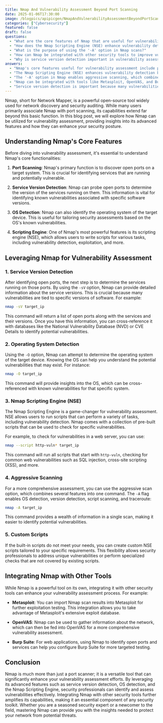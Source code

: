 ```yaml
---
title: Nmap And Vulnerability Assessment Beyond Port Scanning
date: 2025-01-06T17:30:00
image: /blogpics/apipicgen/NmapAndVulnerabilityAssessmentBeyondPortScanning-WPORARVQ7K.jpg
categories: ["Cybersecurity"]
featured: false
draft: false
questions:
  - "What are the core features of Nmap that are useful for vulnerability assessment?"
  - "How does the Nmap Scripting Engine (NSE) enhance vulnerability detection?"
  - "What is the purpose of using the '-A' option in Nmap scans?"
  - "How can Nmap be integrated with other security tools to improve vulnerability assessments?"
  - "Why is service version detection important in vulnerability assessment using Nmap?"
answers:
  - "Nmap's core features useful for vulnerability assessment include port scanning to discover open ports, service version detection to identify software versions running on those ports, operating system detection to determine the target device's OS, and the Nmap Scripting Engine (NSE) which allows running scripts for vulnerability detection and exploitation."
  - "The Nmap Scripting Engine (NSE) enhances vulnerability detection by allowing users to run pre-built or custom scripts that perform various tasks such as checking for specific vulnerabilities, exploitation, and more. For example, running scripts like 'http-vuln*' can detect common web vulnerabilities such as SQL injection and cross-site scripting."
  - "The '-A' option in Nmap enables aggressive scanning, which combines OS detection, service version detection, script scanning, and traceroute into a single comprehensive scan. This provides a wealth of information that helps identify potential vulnerabilities more efficiently."
  - "Nmap can be integrated with tools like Metasploit, OpenVAS, and Burp Suite to enhance vulnerability assessments. For instance, Nmap scan results can be imported into Metasploit for exploitation testing, used to feed network information into OpenVAS for comprehensive scanning, or help configure Burp Suite for targeted web application testing."
  - "Service version detection is important because many vulnerabilities are tied to specific versions of software. By using Nmap's '-sV' option to identify the exact versions of services running on open ports, security professionals can cross-reference this information with vulnerability databases like the National Vulnerability Database (NVD) or CVE Details to identify known security issues."
---
```

Nmap, short for Network Mapper, is a powerful open-source tool widely used for network discovery and security auditing. While many users primarily associate Nmap with port scanning, its capabilities extend far beyond this basic function. In this blog post, we will explore how Nmap can be utilized for vulnerability assessment, providing insights into its advanced features and how they can enhance your security posture.

## Understanding Nmap's Core Features

Before diving into vulnerability assessment, it's essential to understand Nmap's core functionalities:

1. **Port Scanning**: Nmap's primary function is to discover open ports on a target system. This is crucial for identifying services that are running and potentially vulnerable.

2. **Service Version Detection**: Nmap can probe open ports to determine the version of the services running on them. This information is vital for identifying known vulnerabilities associated with specific software versions.

3. **OS Detection**: Nmap can also identify the operating system of the target device. This is useful for tailoring security assessments based on the OS's known vulnerabilities.

4. **Scripting Engine**: One of Nmap's most powerful features is its scripting engine (NSE), which allows users to write scripts for various tasks, including vulnerability detection, exploitation, and more.

## Leveraging Nmap for Vulnerability Assessment

### 1. Service Version Detection

After identifying open ports, the next step is to determine the services running on those ports. By using the `-sV` option, Nmap can provide detailed information about the service versions. This is crucial because many vulnerabilities are tied to specific versions of software. For example:

```bash
nmap -sV target_ip
```

This command will return a list of open ports along with the services and their versions. Once you have this information, you can cross-reference it with databases like the National Vulnerability Database (NVD) or CVE Details to identify potential vulnerabilities.

### 2. Operating System Detection

Using the `-O` option, Nmap can attempt to determine the operating system of the target device. Knowing the OS can help you understand the potential vulnerabilities that may exist. For instance:

```bash
nmap -O target_ip
```

This command will provide insights into the OS, which can be cross-referenced with known vulnerabilities for that specific system.

### 3. Nmap Scripting Engine (NSE)

The Nmap Scripting Engine is a game-changer for vulnerability assessment. NSE allows users to run scripts that can perform a variety of tasks, including vulnerability detection. Nmap comes with a collection of pre-built scripts that can be used to check for specific vulnerabilities.

For example, to check for vulnerabilities in a web server, you can use:

```bash
nmap --script http-vuln* target_ip
```

This command will run all scripts that start with `http-vuln`, checking for common web vulnerabilities such as SQL injection, cross-site scripting (XSS), and more.

### 4. Aggressive Scanning

For a more comprehensive assessment, you can use the aggressive scan option, which combines several features into one command. The `-A` flag enables OS detection, version detection, script scanning, and traceroute:

```bash
nmap -A target_ip
```

This command provides a wealth of information in a single scan, making it easier to identify potential vulnerabilities.

### 5. Custom Scripts

If the built-in scripts do not meet your needs, you can create custom NSE scripts tailored to your specific requirements. This flexibility allows security professionals to address unique vulnerabilities or perform specialized checks that are not covered by existing scripts.

## Integrating Nmap with Other Tools

While Nmap is a powerful tool on its own, integrating it with other security tools can enhance your vulnerability assessment process. For example:

- **Metasploit**: You can import Nmap scan results into Metasploit for further exploitation testing. This integration allows you to take advantage of Metasploit's extensive exploit database.

- **OpenVAS**: Nmap can be used to gather information about the network, which can then be fed into OpenVAS for a more comprehensive vulnerability assessment.

- **Burp Suite**: For web applications, using Nmap to identify open ports and services can help you configure Burp Suite for more targeted testing.

## Conclusion

Nmap is much more than just a port scanner; it is a versatile tool that can significantly enhance your vulnerability assessment efforts. By leveraging its advanced features such as service version detection, OS detection, and the Nmap Scripting Engine, security professionals can identify and assess vulnerabilities effectively. Integrating Nmap with other security tools further amplifies its capabilities, making it an essential component of any security toolkit. Whether you are a seasoned security expert or a newcomer to the field, mastering Nmap can provide you with the insights needed to protect your network from potential threats.